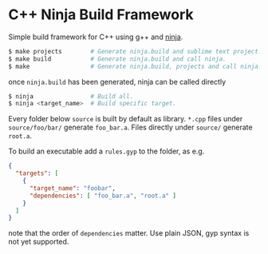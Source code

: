 C++ Ninja Build Framework
=========================

Simple build framework for C++ using g++ and
[ninja](http://martine.github.io/ninja).

```bash
$ make projects        # Generate ninja.build and sublime text project.
$ make build           # Generate ninja.build and call ninja.
$ make                 # Generate ninja.build, projects and call ninja.
```

once ``ninja.build`` has been generated, ninja can be called directly

```bash
$ ninja                # Build all.
$ ninja <target_name>  # Build specific target.
```

Every folder below ``source`` is built by default as library. ``*.cpp`` files
under ``source/foo/bar/`` generate ``foo_bar.a``. Files directly under
``source/`` generate ``root.a``.

To build an executable add a ``rules.gyp`` to the folder, as e.g.

```JSON
{
  "targets": [
    {
      "target_name": "foobar",
      "dependencies": [ "foo_bar.a", "root.a" ]
    }
  ]
}
```

note that the order of ``dependencies`` matter. Use plain JSON, gyp syntax is
not yet supported.

